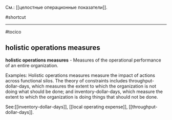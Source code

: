 См.: [[целостные операционные показатели]].

#shortcut




<hr/>

#tocico

## holistic operations measures

<b>holistic operations measures</b> - Measures of the operational performance of an entire organization. 


Examples:  Holistic operations measures measure the impact of actions across functional silos.  The theory of constraints includes throughput-dollar-days, which measures the extent to which the organization is not doing what should be done; and inventory-dollar-days, which measure the extent to which the organization is doing things that should not be done.
  



See:[[inventory-dollar-days]], [[local operating expense]], [[throughput-dollar-days]].
